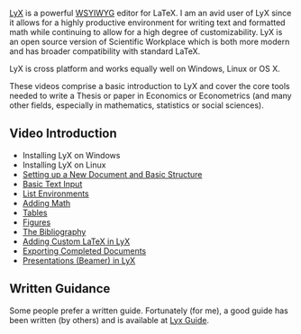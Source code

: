 <!--
.. title: LyX
.. slug: lyx
.. date: 2019-09-02 11:29:38 UTC+01:00
.. tags: lyx
.. category: teaching 
.. link: 
.. description: 
.. type: text
-->

[LyX](https://www.lyx.org/) is a powerful [WSYIWYG](https://en.wikipedia.org/wiki/WYSIWYG) editor
for LaTeX. I am an avid user of LyX since it allows for a highly productive environment for 
writing text and formatted math while continuing to allow for a high degree of customizability. 
LyX is an open source version of Scientific Workplace which is both more modern and has broader
compatibility with standard LaTeX.

LyX is cross platform and works equally well on Windows, Linux or OS X.

These videos comprise a basic introduction to LyX and cover the core tools needed to write a 
Thesis or paper in Economics or Econometrics (and many other fields, especially in mathematics, 
statistics or social sciences).

## Video Introduction

* Installing LyX on Windows
* Installing LyX on Linux
* [Setting up a New Document and Basic Structure](/teaching/lyx/new-document/)
* [Basic Text Input](/teaching/lyx/basic-input/)
* [List Environments](/teaching/lyx/lists/)
* [Adding Math](/teaching/lyx/math/)
* [Tables](/teaching/lyx/tables/)
* [Figures](/teaching/lyx/figures/)
* [The Bibliography](/teaching/lyx/bibliography/)
* [Adding Custom LaTeX in LyX](/teaching/lyx/custom-latex/)
* [Exporting Completed Documents](/teaching/lyx/exporting/)
* [Presentations (Beamer) in LyX](/teaching/lyx/beamer-presentations/)

## Written Guidance

Some people prefer a written guide. Fortunately (for me), a good guide has been written 
(by others) and is available at [Lyx Guide](http://wiki.lyx.org/uploads/LyX/tutorials/essentials/LyX_Essentials.pdf).

